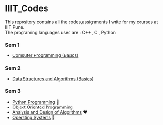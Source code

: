 # IIIT_Codes
This repository contains all the codes,assignments I write for my courses at IIIT Pune.<br>
The programing languages used are : C++ , C , Python 

###  Sem 1 
  * [Computer Programming (Basics)](https://github.com/darshancool25/IIIT_Codes/tree/master/FY%20Lab%20Codes/SEM%201)

###  Sem 2 
  * [Data Structures and Algorithms (Basics)](https://github.com/darshancool25/IIIT_Codes/tree/master/FY%20Lab%20Codes/SEM%202)
###  Sem 3 
  * [Python Programming](https://github.com/darshancool25/IIIT_Codes/tree/master/SY%20Lab%20Codes/SEM%203%20Python) :snake:
  * [Object Oriented Programming](https://github.com/darshancool25/IIIT_Codes/tree/master/SY%20Lab%20Codes/SEM%203%20OOPM)
  * [Analysis and Design of Algorithms](https://github.com/darshancool25/IIIT_Codes/tree/master/SY%20Lab%20Codes/SEM%203%20AADA) :heart:
  * [Operating Systems](https://github.com/darshancool25/IIIT_Codes/tree/master/SY%20Lab%20Codes/SEM%203%20OS) :ghost:
